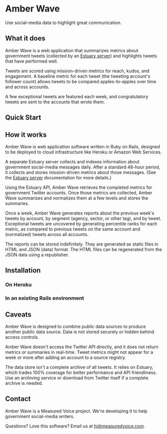 Amber Wave
==========

Use social-media data to highlight great communication.

## What it does

Amber Wave is a web application that summarizes metrics about government tweets (collected by an [Estuary server](https://github.com/measuredvoice/estuary)) and highlights tweets that have performed well.

Tweets are scored using mission-driven metrics for reach, kudos, and engagement. A baseline metric for each tweet (the tweeting account's follower count) allows tweets to be compared apples-to-apples over time and across accounts.

A few exceptional tweets are featured each week, and congratulatory tweets are sent to the accounts that wrote them.

## Quick Start



## How it works

Amber Wave is web application software written in Ruby on Rails, designed to be deployed to cloud infrastructure like Heroku or Amazon Web Services. 
 
A separate Estuary server collects and indexes information about government social-media messages daily. After a standard 48-hour period, it collects and stores mission-driven metrics about those messages. (See the [Estuary server](https://github.com/measuredvoice/estuary) documentation for more details.)

Using the Estuary API, Amber Wave retrieves the completed metrics for government Twitter accounts. Once those metrics are collected, Amber Wave summarizes and normalizes them at a few levels and stores the summaries.

Once a week, Amber Wave generates reports about the previous week's tweets by account, by segment (agency, sector, or other tag), and by tweet. Exceptional tweets are uncovered by generating percentile ranks for each metric, as compared to previous tweets on the same account and (normalized) tweets across all accounts.

The reports can be stored indefinitely. They are generated as static files in HTML and JSON (data) format. The HTML files can be regenerated from the JSON data using a republisher.

## Installation

### On Heroku

### In an existing Rails environment

## Caveats

Amber Wave is designed to combine public data sources to produce another public data source. Data is not stored securely or hidden behind access controls. 

Amber Wave doesn't access the Twitter API directly, and it does not return metrics or summaries in real-time. Tweet metrics might not appear for a week or more after adding an account to a source registry.

The data store isn't a complete archive of all tweets. It relies on Estuary, which trades 100% coverage for better performance and API friendliness. Use an archiving service or download from Twitter itself if a complete archive is needed.


## Contact

Amber Wave is a Measured Voice project. We're developing it to help government social-media writers.

Questions? Love this software? Email us at hi@measuredvoice.com.
